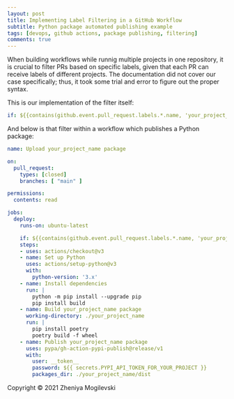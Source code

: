 ```yaml
---
layout: post
title: Implementing Label Filtering in a GitHub Workflow
subtitle: Python package automated publishing example
tags: [devops, github actions, package publishing, filtering]
comments: true
---
```


When building workflows while runnig multiple projects in one repository, it is crucial to filter PRs based on specific labels, given that each PR can receive labels of different projects. The documentation did not cover our case specifically; thus, it took some trial and error to figure out the proper syntax. 

This is our implementation of the filter itself:

```yaml
if: ${{contains(github.event.pull_request.labels.*.name, 'your_project_name')}}
```

And below is that filter within a workflow which publishes a Python package:

```yaml
name: Upload your_project_name package

on:
  pull_request:
    types: [closed]
    branches: [ "main" ]

permissions:
  contents: read

jobs:
  deploy:
    runs-on: ubuntu-latest

    if: ${{contains(github.event.pull_request.labels.*.name, 'your_project_name') && github.event.pull_request.merged == true}}
    steps:
    - uses: actions/checkout@v3
    - name: Set up Python
      uses: actions/setup-python@v3
      with:
        python-version: '3.x'
    - name: Install dependencies
      run: |
        python -m pip install --upgrade pip
        pip install build
    - name: Build your_project_name package
      working-directory: ./your_project_name
      run: |
        pip install poetry
        poetry build -f wheel
    - name: Publish your_project_name package
      uses: pypa/gh-action-pypi-publish@release/v1
      with:
        user: __token__
        password: ${{ secrets.PYPI_API_TOKEN_FOR_YOUR_PROJECT }}
        packages_dir: ./your_project_name/dist
```

Copyright © 2021 Zheniya Mogilevski
